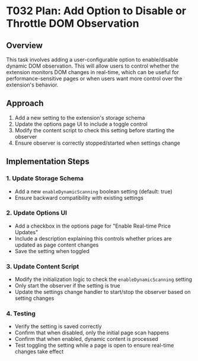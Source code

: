 # T032 Plan: Add Option to Disable or Throttle DOM Observation

## Overview
This task involves adding a user-configurable option to enable/disable dynamic DOM observation. This will allow users to control whether the extension monitors DOM changes in real-time, which can be useful for performance-sensitive pages or when users want more control over the extension's behavior.

## Approach

1. Add a new setting to the extension's storage schema
2. Update the options page UI to include a toggle control
3. Modify the content script to check this setting before starting the observer
4. Ensure observer is correctly stopped/started when settings change

## Implementation Steps

### 1. Update Storage Schema
- Add a new `enableDynamicScanning` boolean setting (default: true)
- Ensure backward compatibility with existing settings

### 2. Update Options UI
- Add a checkbox in the options page for "Enable Real-time Price Updates"
- Include a description explaining this controls whether prices are updated as page content changes
- Save the setting when toggled

### 3. Update Content Script
- Modify the initialization logic to check the `enableDynamicScanning` setting
- Only start the observer if the setting is true
- Update the settings change handler to start/stop the observer based on setting changes

### 4. Testing
- Verify the setting is saved correctly
- Confirm that when disabled, only the initial page scan happens
- Confirm that when enabled, dynamic content is processed
- Test toggling the setting while a page is open to ensure real-time changes take effect
